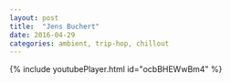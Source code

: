 ```yaml
---
layout: post
title:  "Jens Buchert"
date: 2016-04-29
categories: ambient, trip-hop, chillout
---
```

{% include youtubePlayer.html id="ocbBHEWwBm4" %}
